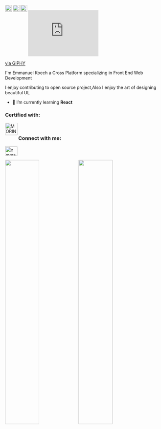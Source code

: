 <a href="https://www.instagram.com/___man.u/">
  <img align="left" alt="Pawan's Discord" width="22px" src="https://img.icons8.com/fluent/48/000000/instagram-new.png" />
</a>
<a href="https://twitter.com/___manu10">
  <img align="left" alt="Pawan Gupta | Twitter" width="22px" src="https://raw.githubusercontent.com/peterthehan/peterthehan/master/assets/twitter.svg" />
</a>
<a href="https://www.linkedin.com/in/emmanuel-koech-79368b21a/">
  <img align="left" alt="Andrew's LinkedIN" width="22px" src="https://raw.githubusercontent.com/peterthehan/peterthehan/master/assets/linkedin.svg" />
</a>





<br />

<iframe src="https://giphy.com/embed/qgQUggAC3Pfv687qPC" width="230"  frameBorder="0" class="giphy-embed" allowFullScreen></iframe><p><a href="https://giphy.com/gifs/dommespace-domme-space-programador-qgQUggAC3Pfv687qPC">via GIPHY</a></p>


I'm Emmanuel Koech a Cross Platform specializing in Front End Web Development

I enjoy contributing to open source project,Also I enjoy the art of designing beautiful UI, 

- 🌱 I’m currently learning **React**


<div>
<h3 align="left">Certified with:</h3>

<img align="left" alt="MORINGA" width="40px" src="https://pbs.twimg.com/profile_images/1489569110040141826/ZzZgytR8_400x400.png" />

<br>


<h3 align="left">Connect with me:</h3>
<p align="left">
<a href="https://www.linkedin.com/in/emmanuel-koech-79368b21a/" target="blank"><img align="center" src="https://raw.githubusercontent.com/rahuldkjain/github-profile-readme-generator/master/src/images/icons/Social/linked-in-alt.svg" alt="emmanuel687" height="30" width="40" /></a>
</p>


<div class="wrapper">
  <img align="left" width="47%" src="https://github-readme-streak-stats.herokuapp.com?user=emmanuel687&theme=tokyonight">
  
  <img align="left" width="47%" src="https://github-readme-stats.vercel.app/api?username=emmanuel687&show_icons=true&theme=tokyonight">
</div>




